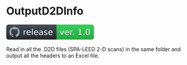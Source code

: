 # OutputD2DInfo
[![release](https://github.com/schenad/OutputD2DInfo/blob/master/Release/badge.svg)](https://github.com/schenad/OutputD2DInfo/releases)

Read in all the .D2D files (SPA-LEED 2-D scans) in the same folder and output all the headers to an Excel file.
